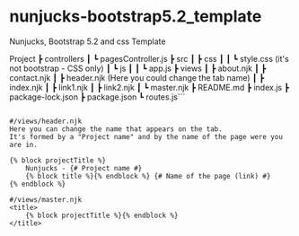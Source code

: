 # nunjucks-bootstrap5.2_template
 Nunjucks, Bootstrap 5.2 and css Template

Project
 ┣ controllers
 ┃ ┗ pagesController.js
 ┣ src
 ┃ ┣ css
 ┃ ┃ ┗ style.css (it's not bootstrap - CSS only)
 ┃ ┗ js
 ┃ ┃ ┗ app.js
 ┣ views
 ┃ ┣ about.njk
 ┃ ┣ contact.njk
 ┃ ┣ header.njk (Here you could change the tab name)
 ┃ ┣ index.njk
 ┃ ┣ link1.njk
 ┃ ┣ link2.njk
 ┃ ┗ master.njk
 ┣ README.md
 ┣ index.js
 ┣ package-lock.json
 ┣ package.json
 ┗ routes.js```
```

#/views/header.njk 
Here you can change the name that appears on the tab.
It's formed by a "Project name" and by the name of the page were you are in.

{% block projectTitle %}
    Nunjucks - {# Project name #}
    {% block title %}{% endblock %} {# Name of the page (link) #}
{% endblock %}

#/views/master.njk
<title>
    {% block projectTitle %}{% endblock %}
</title> 
